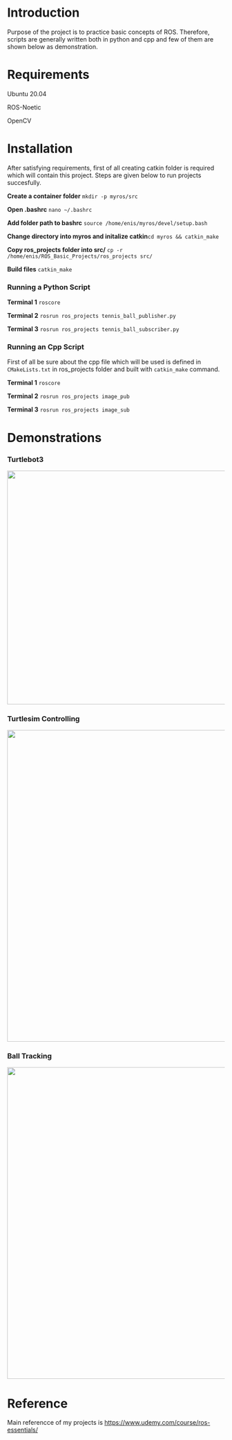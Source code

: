 # Introduction
Purpose of the project is to practice basic concepts of ROS. Therefore, scripts are generally written both in python and cpp and few of them are shown below as demonstration.
# Requirements 
<p>Ubuntu 20.04</p>
<p>ROS-Noetic</p>
<p>OpenCV</p>

# Installation
After satisfying requirements, first of all creating catkin folder is required which will contain this project. Steps are given below to run projects succesfully.

**Create a container folder** `mkdir -p myros/src`

**Open .bashrc** `nano ~/.bashrc`

**Add folder path to bashrc** `source /home/enis/myros/devel/setup.bash`

**Change directory into myros and initalize catkin**`cd myros && catkin_make`

**Copy ros_projects folder into src/** `cp -r /home/enis/ROS_Basic_Projects/ros_projects src/`

**Build files** `catkin_make`

### Running a Python Script

**Terminal 1** `roscore`

**Terminal 2** `rosrun ros_projects tennis_ball_publisher.py`

**Terminal 3** `rosrun ros_projects tennis_ball_subscriber.py`

### Running an Cpp Script
First of all be sure about the cpp file which will be used is defined in `CMakeLists.txt` in ros_projects folder and built with `catkin_make` command.

**Terminal 1** `roscore`

**Terminal 2** `rosrun ros_projects image_pub`

**Terminal 3** `rosrun ros_projects image_sub`

# Demonstrations
### Turtlebot3
<p align="center">
   <img src="https://user-images.githubusercontent.com/45767042/133052342-0e2d8e14-dd4d-4916-9b42-a610ef9e5003.png", width=1920, height=540>
</p>

### Turtlesim Controlling

<p align="center">
  <img src="https://user-images.githubusercontent.com/45767042/131259095-ef3fc2f1-5181-4c9f-8b1d-c8384ca508a3.png", width=1280, height=720>
</p>

### Ball Tracking
<p align="center">
   <img src="https://user-images.githubusercontent.com/45767042/131257683-ee23ce9a-cf72-4574-b53d-c649805cc898.png", width=1280, height=720>
</p>

# Reference
Main referencce of my projects is https://www.udemy.com/course/ros-essentials/
